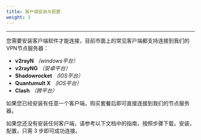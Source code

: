 ```yaml
---
title: 客户端安装与配置
weight: 3
---
```


---
您需要安装客户端软件才能连接，目前市面上的常见客户端都支持连接到我们的VPN节点服务器：

 - **v2rayN**  *（windows平台）*
 - **v2rayNG**      *（安卓平台）*
 - **Shadowrocket**  *（IOS平台）*
 - **Quantumult X** *（IOS平台）*
 - **Clash**        *（跨平台）*
 
如果您已经安装有任意一个客户端，购买套餐后即可直接连接到我们的节点服务器。  

如果您还没有安装任何客户端，请参考以下文档中的指南，按照步骤下载，安装，配置，只需 3 步即可成功连接。
